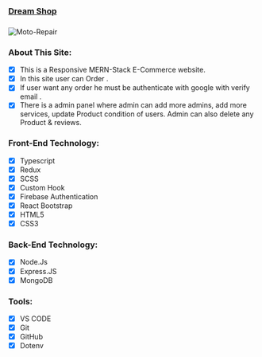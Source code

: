 ### [Dream Shop](https://dream-shop-d7e59.web.app)

###

<img src="https://abdullah-al-noma223.imgbb.com/" alt="Moto-Repair" border="0" />

### About This Site:

- [x] This is a Responsive MERN-Stack E-Commerce website.
- [x] In this site user can Order .
- [x] If user want any order he must be authenticate with google with verify email .
- [x] There is a admin panel where admin can add more admins, add more services, update Product condition of users. Admin can also delete any Product & reviews.

### Front-End Technology:

- [x] Typescript
- [x] Redux
- [x] SCSS
- [x] Custom Hook
- [x] Firebase Authentication
- [x] React Bootstrap
- [x] HTML5
- [x] CSS3

### Back-End Technology:

- [x] Node.Js
- [x] Express.JS
- [x] MongoDB

### Tools:

- [x] VS CODE
- [x] Git
- [x] GitHub
- [x] Dotenv
